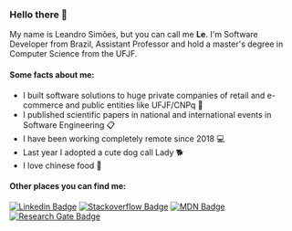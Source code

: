 ### Hello there 👋


My name is Leandro Simões, but you can call me **Le**. I'm Software Developer from Brazil, Assistant Professor and hold a master's degree in Computer Science from the UFJF.

#### Some facts about me:

- I built software solutions to huge private companies of retail and e-commerce and public entities like UFJF/CNPq 🔨
- I published scientific papers in national and international events in Software Engineering 📋
- I have been working completely remote since 2018 💻 
- Last year I adopted a cute dog call Lady 🐕
- I love chinese food 🍜

#### Other places you can find me:

[![Linkedin Badge](https://img.shields.io/badge/-LinkedIn-blue?style=flat-square&logo=Linkedin&logoColor=white&link=https://www.linkedin.com/in/leandro-sim%C3%B5es-msc-98993428/)](https://www.linkedin.com/in/leandro-sim%C3%B5es-msc-98993428/)
[![Stackoverflow Badge](https://img.shields.io/badge/-Stackoverflow-orange?style=flat-square&logo=stackoverflow&logoColor=white&link=https://stackoverflow.com/users/5484299/lesimoes)](https://stackoverflow.com/users/5484299/lesimoes)
[![MDN Badge](https://img.shields.io/badge/-MDN-blue?style=flat-square&logo=mozilla&logoColor=white&link=https://developer.mozilla.org/pt-BR/profiles/lesimoes)](https://developer.mozilla.org/pt-BR/profiles/lesimoes)
[![Research Gate Badge](https://img.shields.io/badge/-ResearchGate-brigthgreen?style=flat-square&logo=ResearchGate&logoColor=white&link=https://www.researchgate.net/profile/Leandro_Simoes3)](https://www.researchgate.net/profile/Leandro_Simoes3)



